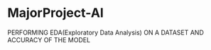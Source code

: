 # MajorProject-AI
PERFORMING EDA(Exploratory Data Analysis) ON A DATASET 
AND ACCURACY OF THE MODEL

